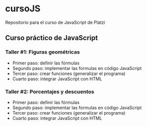 # cursoJS
Repositorio para el curso de JavaScript de Platzi

## Curso práctico de JavaScript

### Taller #1: Figuras geométricas

- Primer paso: definir las fórmulas
- Segundo paso: implementar las formulas en código JavaScript
- Tercer paso: crear funciones (generalizar el programa)
- Cuarto paso: integrar JavaScript con HTML

### Taller #2: Porcentajes y descuentos

- Primer paso: definir las fórmulas
- Segundo paso: implementar las formulas en código JavaScript
- Tercer paso: crear funciones (generalizar el programa)
- Cuarto paso: integrar JavaScript con HTML